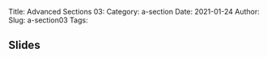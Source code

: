 Title: Advanced Sections 03:
Category: a-section
Date: 2021-01-24
Author: 
Slug: a-section03
Tags:


## Slides
